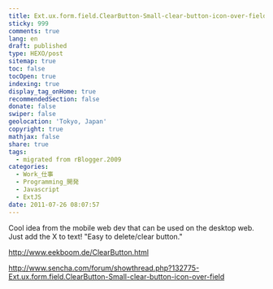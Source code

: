 ```yaml
---
title: Ext.ux.form.field.ClearButton-Small-clear-button-icon-over-field
sticky: 999
comments: true
lang: en
draft: published
type: HEXO/post
sitemap: true
toc: false
tocOpen: true
indexing: true
display_tag_onHome: true
recommendedSection: false
donate: false
swiper: false
geolocation: 'Tokyo, Japan'
copyright: true
mathjax: false
share: true
tags:
  - migrated from rBlogger.2009
categories:
  - Work_仕事
  - Programming_開発
  - Javascript
  - ExtJS
date: 2011-07-26 08:07:57
---
```


 Cool idea from the mobile web dev that can be used on the desktop web. Just add the X to text! "Easy to delete/clear button."

 ​http://www.eekboom.de/ClearButton.html

 http://www.sencha.com/forum/showthread.php?132775-Ext.ux.form.field.ClearButton-Small-clear-button-icon-over-field